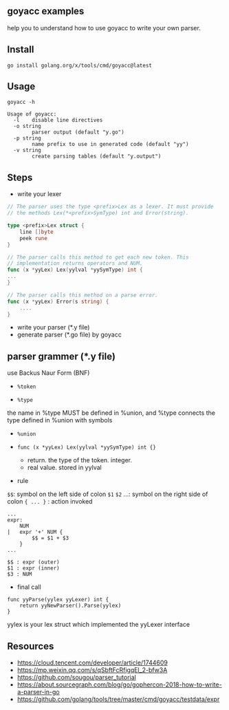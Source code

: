goyacc examples
------

help you to understand how to use goyacc to write your own parser.

## Install

```shell
go install golang.org/x/tools/cmd/goyacc@latest
```

## Usage

```shell
goyacc -h

Usage of goyacc:
  -l	disable line directives
  -o string
        parser output (default "y.go")
  -p string
        name prefix to use in generated code (default "yy")
  -v string
        create parsing tables (default "y.output")
```

## Steps

- write your lexer

```go
// The parser uses the type <prefix>Lex as a lexer. It must provide
// the methods Lex(*<prefix>SymType) int and Error(string).

type <prefix>Lex struct {
    line []byte
    peek rune
}

// The parser calls this method to get each new token. This
// implementation returns operators and NUM.
func (x *yyLex) Lex(yylval *yySymType) int {
...
}

// The parser calls this method on a parse error.
func (x *yyLex) Error(s string) {
    ....
}
```

- write your parser (*.y file)
- generate parser (*.go file) by goyacc

## parser grammer (*.y file)

use Backus Naur Form (BNF)

- `%token`

- `%type`

the name in %type MUST be defined in %union, and %type connects the type defined in %union with symbols

- `%union`

- `func (x *yyLex) Lex(yylval *yySymType) int {}`

  - return. the type of the token. integer.
  - real value. stored in yylval

- rule

`$$`: symbol on the left side of colon
`$1` `$2` ...: symbol on the right side of colon
`{ ... }` : action invoked

```
...
expr:
    NUM
|   expr '+' NUM {
        $$ = $1 + $3
    }
...

$$ : expr (outer)
$1 : expr (inner)
$3 : NUM
```

- final call

```
func yyParse(yylex yyLexer) int {
    return yyNewParser().Parse(yylex)
}
```

yylex is your lex struct which implemented the yyLexer interface


## Resources

  * https://cloud.tencent.com/developer/article/1744609
  * https://mp.weixin.qq.com/s/qSbftFcRfigqEl_2-bfw3A
  * https://github.com/sougou/parser_tutorial
  * https://about.sourcegraph.com/blog/go/gophercon-2018-how-to-write-a-parser-in-go
  * https://github.com/golang/tools/tree/master/cmd/goyacc/testdata/expr

